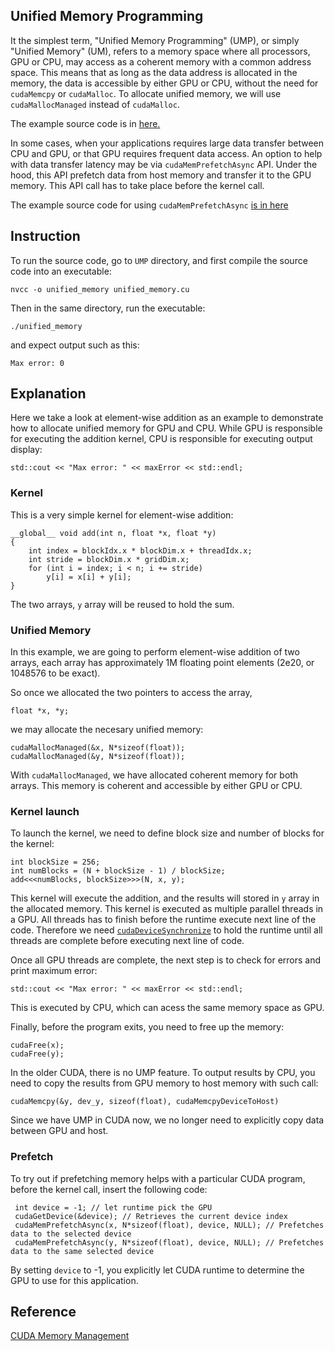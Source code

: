 ## Unified Memory Programming
It the simplest term, "Unified Memory Programming" (UMP), or simply "Unified Memory" (UM), refers to a memory space where all processors, GPU or CPU, may access as a coherent memory with a common address space. This means that as long as the data address is allocated in the memory, the data is accessible by either GPU or CPU, without the need for `cudaMemcpy` or `cudaMalloc`. To allocate unified memory, we will use `cudaMallocManaged` instead of `cudaMalloc`. 

The example source code is in [here.](unified_memory.cu)

In some cases, when your applications requires large data transfer between CPU and GPU, or that GPU requires frequent data access. An option to help with data transfer latency may be via `cudaMemPrefetchAsync` API. Under the hood, this API prefetch data from host memory and transfer it to the GPU memory. This API call has to take place before the kernel call.

The example source code for using `cudaMemPrefetchAsync` [is in here](unified_memory_prefetch.cu)

## Instruction

To run the source code, go to `UMP` directory, and first compile the source code into an executable:

```
nvcc -o unified_memory unified_memory.cu
```

Then in the same directory, run the executable:

```
./unified_memory
```

and expect output such as this:

```
Max error: 0
```

## Explanation
Here we take a look at element-wise addition as an example to demonstrate how to allocate unified memory for GPU and CPU. While GPU is responsible for executing the addition kernel, CPU is responsible for executing output display:

```
std::cout << "Max error: " << maxError << std::endl;
```

### Kernel
This is a very simple kernel for element-wise addition:

```
__global__ void add(int n, float *x, float *y)
{
    int index = blockIdx.x * blockDim.x + threadIdx.x;
    int stride = blockDim.x * gridDim.x;
    for (int i = index; i < n; i += stride)
        y[i] = x[i] + y[i];
}
```

The two arrays, `y` array will be reused to hold the sum.

### Unified Memory
In this example, we are going to perform element-wise addition of two arrays, each array has approximately 1M floating point elements (2e20, or 1048576 to be exact).

So once we allocated the two pointers to access the array,

```
float *x, *y;
```

we may allocate the necesary unified memory:

```
cudaMallocManaged(&x, N*sizeof(float));
cudaMallocManaged(&y, N*sizeof(float));
```

With `cudaMallocManaged`, we have allocated coherent memory for both arrays. This memory is coherent and accessible by either GPU or CPU.

###  Kernel launch
To launch the kernel, we need to define block size and number of blocks for the kernel:

```
int blockSize = 256;
int numBlocks = (N + blockSize - 1) / blockSize;
add<<<numBlocks, blockSize>>>(N, x, y);
 ```
This kernel will execute the addition, and the results will stored in `y` array in the allocated memory. This kernel is executed as multiple parallel threads in a GPU. All threads has to finish before the runtime execute next line of the code. Therefore we need [`cudaDeviceSynchronize`](../Synchronize/sync.md) to hold the runtime until all threads are complete before executing next line of code. 

Once all GPU threads are complete, the next step is to check for errors and print maximum error:

```
std::cout << "Max error: " << maxError << std::endl;
```

This is executed by CPU, which can acess the same memory space as GPU. 

Finally, before the program exits, you need to free up the memory:

```
cudaFree(x);
cudaFree(y);
```

In the older CUDA, there is no UMP feature. To output results by CPU, you need to copy the results from GPU memory to host memory with such call:

```
cudaMemcpy(&y, dev_y, sizeof(float), cudaMemcpyDeviceToHost)
```

Since we have UMP in CUDA now, we no longer need to explicitly copy data between GPU and host.

### Prefetch
To try out if prefetching memory helps with a particular CUDA program, before the kernel call, insert the following code:

```
 int device = -1; // let runtime pick the GPU
 cudaGetDevice(&device); // Retrieves the current device index
 cudaMemPrefetchAsync(x, N*sizeof(float), device, NULL); // Prefetches data to the selected device
 cudaMemPrefetchAsync(y, N*sizeof(float), device, NULL); // Prefetches data to the same selected device
 ```

 By setting `device` to -1, you explicitly let CUDA runtime to determine the GPU to use for this application. 


## Reference
[CUDA Memory Management](https://developer.ridgerun.com/wiki/index.php/NVIDIA_CUDA_Memory_Management)